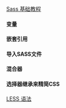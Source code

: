 
[Sass 基础教程](http://www.sasschina.com/guide/)
#### 变量


#### 嵌套引用


#### 导入SASS文件

#### 混合器

#### 选择器继承来精简CSS


[LESS 语法](http://www.bootcss.com/p/lesscss/)
